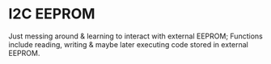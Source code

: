 # I2C EEPROM
Just messing around & learning to interact with external EEPROM; Functions include reading, writing & maybe later executing code stored in external EEPROM.
